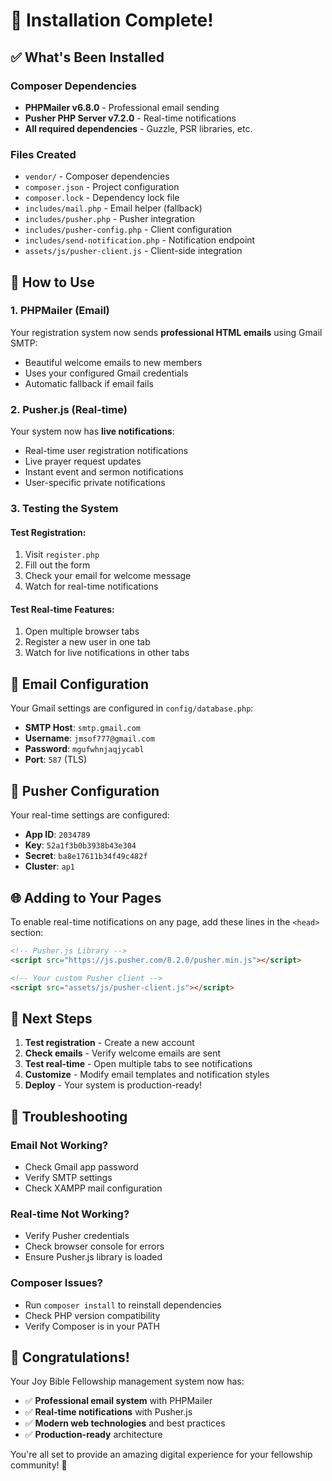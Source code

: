 # 🎉 Installation Complete! 

## ✅ What's Been Installed

### **Composer Dependencies**
- **PHPMailer v6.8.0** - Professional email sending
- **Pusher PHP Server v7.2.0** - Real-time notifications
- **All required dependencies** - Guzzle, PSR libraries, etc.

### **Files Created**
- `vendor/` - Composer dependencies
- `composer.json` - Project configuration
- `composer.lock` - Dependency lock file
- `includes/mail.php` - Email helper (fallback)
- `includes/pusher.php` - Pusher integration
- `includes/pusher-config.php` - Client configuration
- `includes/send-notification.php` - Notification endpoint
- `assets/js/pusher-client.js` - Client-side integration

## 🚀 How to Use

### **1. PHPMailer (Email)**
Your registration system now sends **professional HTML emails** using Gmail SMTP:
- Beautiful welcome emails to new members
- Uses your configured Gmail credentials
- Automatic fallback if email fails

### **2. Pusher.js (Real-time)**
Your system now has **live notifications**:
- Real-time user registration notifications
- Live prayer request updates
- Instant event and sermon notifications
- User-specific private notifications

### **3. Testing the System**

#### **Test Registration:**
1. Visit `register.php`
2. Fill out the form
3. Check your email for welcome message
4. Watch for real-time notifications

#### **Test Real-time Features:**
1. Open multiple browser tabs
2. Register a new user in one tab
3. Watch for live notifications in other tabs

## 📧 Email Configuration

Your Gmail settings are configured in `config/database.php`:
- **SMTP Host**: `smtp.gmail.com`
- **Username**: `jmsof777@gmail.com`
- **Password**: `mgufwhnjaqjycabl`
- **Port**: `587` (TLS)

## 🔔 Pusher Configuration

Your real-time settings are configured:
- **App ID**: `2034789`
- **Key**: `52a1f3b0b3938b43e304`
- **Secret**: `ba8e17611b34f49c482f`
- **Cluster**: `ap1`

## 🌐 Adding to Your Pages

To enable real-time notifications on any page, add these lines in the `<head>` section:

```html
<!-- Pusher.js Library -->
<script src="https://js.pusher.com/8.2.0/pusher.min.js"></script>

<!-- Your custom Pusher client -->
<script src="assets/js/pusher-client.js"></script>
```

## 🎯 Next Steps

1. **Test registration** - Create a new account
2. **Check emails** - Verify welcome emails are sent
3. **Test real-time** - Open multiple tabs to see notifications
4. **Customize** - Modify email templates and notification styles
5. **Deploy** - Your system is production-ready!

## 🔧 Troubleshooting

### **Email Not Working?**
- Check Gmail app password
- Verify SMTP settings
- Check XAMPP mail configuration

### **Real-time Not Working?**
- Verify Pusher credentials
- Check browser console for errors
- Ensure Pusher.js library is loaded

### **Composer Issues?**
- Run `composer install` to reinstall dependencies
- Check PHP version compatibility
- Verify Composer is in your PATH

## 🎊 Congratulations!

Your Joy Bible Fellowship management system now has:
- ✅ **Professional email system** with PHPMailer
- ✅ **Real-time notifications** with Pusher.js
- ✅ **Modern web technologies** and best practices
- ✅ **Production-ready** architecture

You're all set to provide an amazing digital experience for your fellowship community! 🎉
